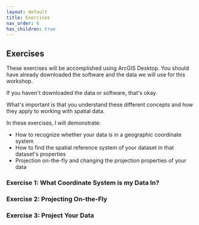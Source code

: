 ```yaml
---
layout: default
title: Exercises
nav_order: 8
has_children: true
---
```


## Exercises

These exercises will be accomplished using ArcGIS Desktop. You should have already downloaded the software and the data we will use for this workshop.

If you haven't downloaded the data or software, that's okay. 

What's important is that you understand these different concepts and how they apply to working with spatial data.

In these exercises, I will demonstrate:

- How to recognize whether your data is in a geographic coordinate system
- How to find the spatial reference system of your dataset in that dataset's properties
- Projection on-the-fly and changing the projection properties of your data

### Exercise 1: What Coordinate System is my Data In?

### Exercise 2: Projecting On-the-Fly

### Exercise 3: Project Your Data

